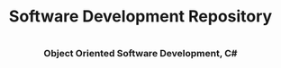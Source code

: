 <center>
<h1> Software Development Repository <h1>
<h3> Object Oriented Software Development, C# </h3></center>
